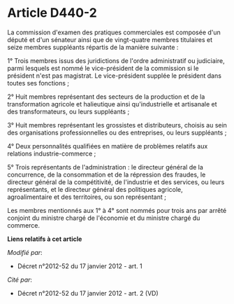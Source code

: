# Article D440-2

La commission d'examen des pratiques commerciales est composée d'un député et d'un sénateur ainsi que de vingt-quatre membres
titulaires et seize membres suppléants répartis de la manière suivante : 

1° Trois membres issus des juridictions de l'ordre administratif ou judiciaire, parmi lesquels est nommé le vice-président de
la commission si le président n'est pas magistrat. Le vice-président supplée le président dans toutes ses fonctions ; 

2° Huit membres représentant des secteurs de la production et de la transformation agricole et halieutique ainsi
qu'industrielle et artisanale et des transformateurs, ou leurs suppléants ; 

3° Huit membres représentant les grossistes et distributeurs, choisis au sein des organisations professionnelles ou des
entreprises, ou leurs suppléants ; 

4° Deux personnalités qualifiées en matière de problèmes relatifs aux relations industrie-commerce ; 

5° Trois représentants de l'administration : le directeur général de la concurrence, de la consommation et de la répression
des fraudes, le directeur général de la compétitivité, de l'industrie et des services, ou leurs représentants, et le
directeur général des politiques agricole, agroalimentaire et des territoires, ou son représentant ; 

Les membres mentionnés aux 1° à 4° sont nommés pour trois ans par arrêté conjoint du ministre chargé de l'économie et du
ministre chargé du commerce.

**Liens relatifs à cet article**

_Modifié par_:

  - Décret n°2012-52 du 17 janvier 2012 - art. 1

_Cité par_:

  - Décret n°2012-52 du 17 janvier 2012 - art. 2 (VD)
